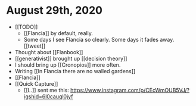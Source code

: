 # August 29th, 2020
- [[TODO]]
    - [[Flancia]] by default, really.
    - Some days I see Flancia so clearly. Some days it fades away. [[tweet]]
- Thought about [[Flanbook]]
- [[generativist]] brought up [[decision theory]]
- I should bring up [[Cronopios]] more often.
- Writing [[In Flancia there are no walled gardens]]
- [[Flancia]]
- [[Quick Capture]]
    - [[L.]] sent me this: https://www.instagram.com/p/CEcWmOUB5VJ/?igshid=6l0cauql0jyf



